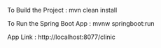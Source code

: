 To Build the Project : mvn clean install

To Run the Spring Boot App : mvnw springboot:run

App Link : http://localhost:8077/clinic

